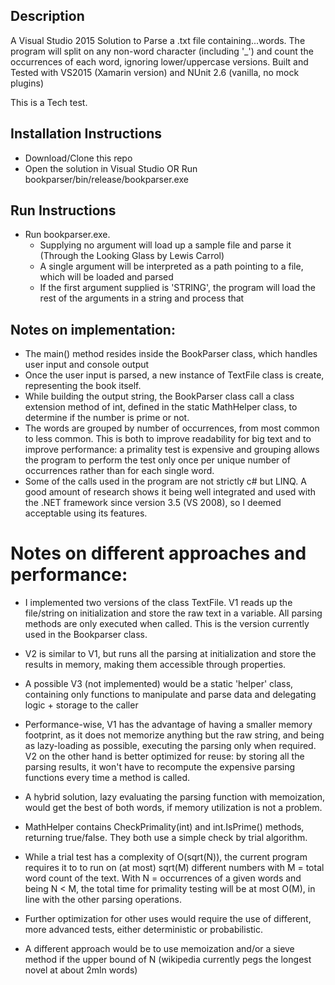 ## Description
A Visual Studio 2015 Solution to Parse a .txt file containing...words.
The program will split on any non-word character (including '_') and count the occurrences of each word, ignoring lower/uppercase versions.
Built and Tested with VS2015 (Xamarin version) and NUnit 2.6 (vanilla, no mock plugins)

This is a Tech test.


## Installation Instructions
* Download/Clone this repo
* Open the solution in Visual Studio
	OR Run bookparser/bin/release/bookparser.exe


## Run Instructions
* Run bookparser.exe.
	* Supplying no argument will load up a sample file and parse it (Through the Looking Glass by Lewis Carrol)
	* A single argument will be interpreted as a path pointing to a file, which will be loaded and parsed
	* If the first argument supplied is 'STRING', the program will load the rest of the arguments in a string and process that


## Notes on implementation:

* The main() method resides inside the BookParser class, which handles user input and console output
* Once the user input is parsed, a new instance of TextFile class is create, representing the book itself.
* While building the output string, the BookParser class call a class extension method of int, defined in the static MathHelper class, to determine if the number is prime or not.
* The words are grouped by number of occurrences, from most common to less common. This is both to improve readability for big text and to improve performance: a primality test is expensive and grouping allows the program to perform the test only once per unique number of occurrences rather than for each single word.
* Some of the calls used in the program are not strictly c# but LINQ. A good amount of research shows it being well integrated and used with the .NET framework since version 3.5 (VS 2008), so I deemed acceptable using its features.


# Notes on different approaches and performance:

* I implemented two versions of the class TextFile. V1 reads up the file/string on initialization and store the raw text in a variable. All parsing methods are only executed when called. This is the version currently used in the Bookparser class.
* V2 is similar to V1, but runs all the parsing at initialization and store the results in memory, making them accessible through properties.
* A possible V3 (not implemented) would be a static 'helper' class, containing only functions to manipulate and parse data and delegating logic + storage to the caller
* Performance-wise, V1 has the advantage of having a smaller memory footprint, as it does not memorize anything but the raw string, and being as lazy-loading as possible, executing the parsing only when required. V2 on the other hand is better optimized for reuse: by storing all the parsing results, it won't have to recompute the expensive parsing functions every time a method is called.
* A hybrid solution, lazy evaluating the parsing function with memoization, would get the best of both words, if memory utilization is not a problem.


* MathHelper contains CheckPrimality(int) and int.IsPrime() methods, returning true/false. They both use a simple check by trial algorithm.
* While a trial test has a complexity of O(sqrt(N)), the current program requires it to to run on (at most) sqrt(M) different numbers with M = total word count of the text. With N = occurrences of a given words and being N < M, the total time for primality testing will be at most O(M), in line with the other parsing operations.
* Further optimization for other uses would require the use of different, more advanced tests, either deterministic or probabilistic.
* A different approach would be to use memoization and/or a sieve method if the upper bound of N (wikipedia currently pegs the longest novel at about 2mln words)
